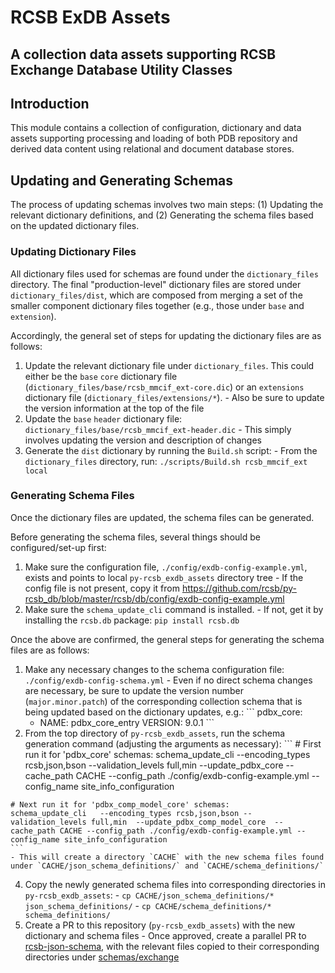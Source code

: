 # RCSB ExDB Assets

## A collection data assets supporting RCSB Exchange Database Utility Classes

## Introduction

This module contains a collection of configuration, dictionary and data assets supporting processing and loading of  both PDB repository and derived data content using relational and document database stores.

## Updating and Generating Schemas

The process of updating schemas involves two main steps: (1) Updating the relevant dictionary definitions, and (2) Generating the schema files based on the updated dictionary files.

### Updating Dictionary Files

All dictionary files used for schemas are found under the `dictionary_files` directory. The final "production-level" dictionary files are stored under `dictionary_files/dist`, which are composed from merging a set of the smaller component dictionary files together (e.g., those under `base` and `extension`).

Accordingly, the general set of steps for updating the dictionary files are as follows:
  1. Update the relevant dictionary file under `dictionary_files`. This could either be the `base` `core` dictionary file (`dictionary_files/base/rcsb_mmcif_ext-core.dic`) or an `extensions` dictionary file (`dictionary_files/extensions/*`).
    - Also be sure to update the version information at the top of the file
  2. Update the `base` `header` dictionary file: `dictionary_files/base/rcsb_mmcif_ext-header.dic`
    - This simply involves updating the version and description of changes
  3. Generate the `dist` dictionary by running the `Build.sh` script:
    - From the `dictionary_files` directory, run: `./scripts/Build.sh rcsb_mmcif_ext local`

### Generating Schema Files

Once the dictionary files are updated, the schema files can be generated.

Before generating the schema files, several things should be configured/set-up first:
  1. Make sure the configuration file, `./config/exdb-config-example.yml`, exists and points to local `py-rcsb_exdb_assets` directory tree
    - If the config file is not present, copy it from https://github.com/rcsb/py-rcsb_db/blob/master/rcsb/db/config/exdb-config-example.yml
  2. Make sure the `schema_update_cli` command is installed.
    - If not, get it by installing the `rcsb.db` package: `pip install rcsb.db`

Once the above are confirmed, the general steps for generating the schema files are as follows:
  1. Make any necessary changes to the schema configuration file: `./config/exdb-config-schema.yml`
    - Even if no direct schema changes are necessary, be sure to update the version number (`major.minor.patch`) of the corresponding collection schema that is being updated based on the dictionary updates, e.g.:
    ```
    pdbx_core:
      - NAME: pdbx_core_entry
        VERSION: 9.0.1
    ```
  2. From the top directory of `py-rcsb_exdb_assets`, run the schema generation command (adjusting the arguments as necessary):
    ```
    # First run it for 'pdbx_core' schemas:
    schema_update_cli   --encoding_types rcsb,json,bson --validation_levels full,min  --update_pdbx_core  --cache_path CACHE --config_path ./config/exdb-config-example.yml --config_name site_info_configuration

    # Next run it for 'pdbx_comp_model_core' schemas:
    schema_update_cli   --encoding_types rcsb,json,bson --validation_levels full,min  --update_pdbx_comp_model_core  --cache_path CACHE --config_path ./config/exdb-config-example.yml --config_name site_info_configuration
    ```
    - This will create a directory `CACHE` with the new schema files found under `CACHE/json_schema_definitions/` and `CACHE/schema_definitions/`
  4. Copy the newly generated schema files into corresponding directories in `py-rcsb_exdb_assets`:
    - `cp CACHE/json_schema_definitions/* json_schema_definitions/`
    - `cp CACHE/schema_definitions/* schema_definitions/`
  5. Create a PR to this repository (`py-rcsb_exdb_assets`) with the new dictionary and schema files
    - Once approved, create a parallel PR to [rcsb-json-schema](https://github.com/rcsb/rcsb-json-schema), with the relevant files copied to their corresponding directories under [schemas/exchange](https://github.com/rcsb/rcsb-json-schema/tree/master/schemas/exchange)
